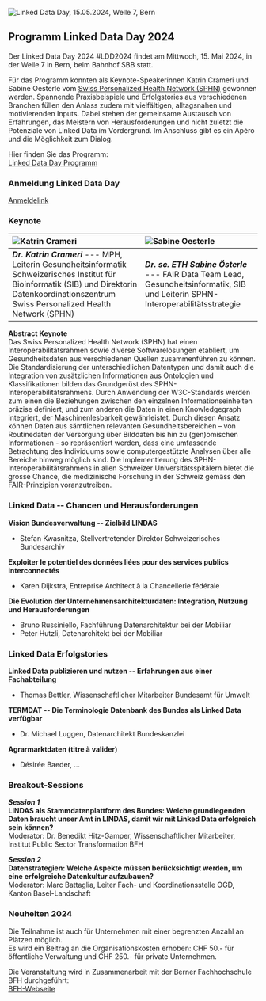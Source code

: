 ![Linked Data Day, 15.05.2024, Welle 7, Bern](/static-assets/img/linked-data-day-2024-de.png)


## Programm Linked Data Day 2024

Der Linked Data Day 2024 #LDD2024 findet am Mittwoch, 15. Mai 2024, in der Welle 7 in Bern, beim Bahnhof SBB statt.

Für das Programm konnten als Keynote-Speakerinnen Katrin Crameri und Sabine Oesterle vom [Swiss Personalized Health Network (SPHN)](https://sphn.ch/de/home/) gewonnen werden.
Spannende Praxisbeispiele und Erfolgstories aus verschiedenen Branchen füllen den Anlass zudem mit vielfältigen, alltagsnahen und motivierenden Inputs. Dabei stehen der gemeinsame Austausch von Erfahrungen, das Meistern von Herausforderungen und nicht zuletzt die Potenziale von Linked Data im Vordergrund.
Im Anschluss gibt es ein Apéro und die Möglichkeit zum Dialog.

Hier finden Sie das Programm:\
[Linked Data Day Programm](/static-assets/img/Linked-Data-Day-2024-Programm.pdf)

### Anmeldung Linked Data Day
[Anmeldelink](https://www.ticketpark.ch/bfh/de/show/6FE3E469-C3DA-43CE-9D27-731F651AA496)

### Keynote

| ![Katrin Crameri](/static-assets/img/Katrin_250x250.jpg)   | ![Sabine Oesterle](/static-assets/img/Sabine_Oe_250x250.jpg) |
|:---|:---|
| ***Dr. Katrin Crameri*** \--- MPH, Leiterin Gesundheitsinformatik Schweizerisches Institut für Bioinformatik (SIB) und Direktorin Datenkoordinationszentrum Swiss Personalized Health Network (SPHN) | ***Dr. sc. ETH Sabine Österle*** \--- FAIR Data Team Lead, Gesundheitsinformatik, SIB und Leiterin SPHN-Interoperabilitätsstrategie |
**Abstract Keynote**  
Das Swiss Personalized Health Network (SPHN) hat einen Interoperabilitätsrahmen sowie diverse Softwarelösungen etabliert, um Gesundheitsdaten aus verschiedenen Quellen zusammenführen zu können. Die Standardisierung der unterschiedlichen Datentypen und damit auch die Integration von zusätzlichen Informationen aus Ontologien und Klassifikationen bilden das Grundgerüst des SPHN-Interoperabilitätsrahmens. Durch Anwendung der W3C-Standards werden zum einen die Beziehungen zwischen den einzelnen Informationseinheiten präzise definiert, und zum anderen die Daten in einen Knowledgegraph integriert, der Maschinenlesbarkeit gewährleistet. Durch diesen Ansatz können Daten aus sämtlichen relevanten Gesundheitsbereichen – von Routinedaten der Versorgung über Bilddaten bis hin zu (gen)omischen Informationen - so repräsentiert werden, dass eine umfassende Betrachtung des Individuums sowie computergestützte Analysen über alle Bereiche hinweg möglich sind. Die Implementierung des SPHN-Interoperabilitätsrahmens in allen Schweizer Universitätsspitälern bietet die grosse Chance, die medizinische Forschung in der Schweiz gemäss den FAIR-Prinzipien voranzutreiben.

### Linked Data -- Chancen und Herausforderungen 
**Vision Bundesverwaltung -- Zielbild LINDAS**
* Stefan Kwasnitza, Stellvertretender Direktor Schweizerisches Bundesarchiv

**Exploiter le potentiel des données liées pour des services publics interconnectés**
* Karen Dijkstra, Entreprise Architect à la Chancellerie fédérale

**Die Evolution der Unternehmensarchitekturdaten: Integration, Nutzung und Herausforderungen**
* Bruno Russiniello, Fachführung Datenarchitektur bei der Mobiliar
* Peter Hutzli, Datenarchitekt bei der Mobiliar

### Linked Data Erfolgstories

**Linked Data publizieren und nutzen -- Erfahrungen aus einer Fachabteilung**
* Thomas Bettler, Wissenschaftlicher Mitarbeiter Bundesamt für Umwelt

**TERMDAT -- Die Terminologie Datenbank des Bundes als Linked Data verfügbar**
* Dr. Michael Luggen, Datenarchitekt Bundeskanzlei

**Agrarmarktdaten (titre à valider)**
* Désirée Baeder, ...

### Breakout-Sessions

***Session 1***   
**LINDAS als Stammdatenplattform des Bundes: Welche grundlegenden Daten braucht unser Amt in LINDAS, damit wir mit Linked Data erfolgreich sein können?**  
Moderator: Dr. Benedikt Hitz-Gamper, Wissenschaftlicher Mitarbeiter, Institut Public Sector Transformation BFH

***Session 2***   
**Datenstrategien: Welche Aspekte müssen berücksichtigt werden, um eine erfolgreiche Datenkultur aufzubauen?**  
Moderator: Marc Battaglia, Leiter Fach- und Koordinationsstelle OGD, Kanton Basel-Landschaft


### Neuheiten 2024

Die Teilnahme ist auch für Unternehmen mit einer begrenzten Anzahl an Plätzen möglich.\
Es wird ein Beitrag an die Organisationskosten erhoben: CHF 50.- für öffentliche Verwaltung und CHF 250.- für private Unternehmen.


Die Veranstaltung wird in Zusammenarbeit mit der Berner Fachhochschule BFH durchgeführt:\
[BFH-Webseite](https://www.bfh.ch/de/aktuell/fachveranstaltungen/linked-data-day-2024/)
